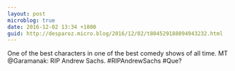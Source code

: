 ```yaml
---
layout: post
microblog: true
date: 2016-12-02 13:34 +1000
guid: http://desparoz.micro.blog/2016/12/02/t804529188094943232.html
---
```

One of the best characters in one of the best comedy shows of all time. MT @Garamanak: RIP Andrew Sachs. #RIPAndrewSachs #Que?
